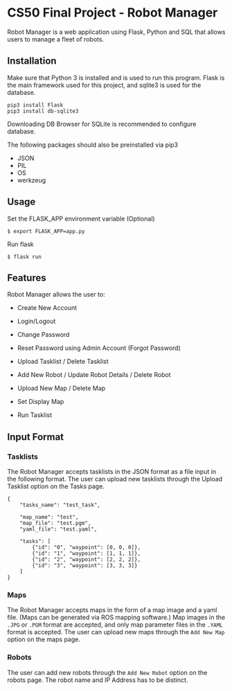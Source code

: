 # CS50 Final Project - Robot Manager
Robot Manager is a web application using Flask, Python and SQL that allows users to manage a fleet of robots. 

## Installation
Make sure that Python 3 is installed and is used to run this program. Flask is the main framework used for this project, and sqlite3 is used for the database.

```
pip3 install Flask
pip3 install db-sqlite3
```
Downloading DB Browser for SQLite is recommended to configure database.

The following packages should also be preinstalled via pip3
* JSON
* PIL
* OS
* werkzeug


## Usage

Set the FLASK_APP environment variable (Optional)
```
$ export FLASK_APP=app.py
```

Run flask
```
$ flask run
```

## Features
Robot Manager allows the user to:
* Create New Account
* Login/Logout
* Change Password 
* Reset Password using Admin Account (Forgot Password)

* Upload Tasklist / Delete Tasklist
* Add New Robot /  Update Robot Details / Delete Robot
* Upload New Map / Delete Map

* Set Display Map
* Run Tasklist

## Input Format
### Tasklists
The Robot Manager accepts tasklists in the JSON format as a file input in the following format. The user can upload new tasklists through the Upload Tasklist option on the Tasks page. 
```
{
    "tasks_name": "test_task",

    "map_name": "test",
    "map_file": "test.pgm",
    "yaml_file": "test.yaml",

    "tasks": [
        {"id": "0", "waypoint": [0, 0, 0]},
        {"id": "1", "waypoint": [1, 1, 1]},
        {"id": "2", "waypoint": [2, 2, 2]},
        {"id": "3", "waypoint": [3, 3, 3]}
    ]
}
```

### Maps
The Robot Manager accepts maps in the form of a map image and a yaml file. (Maps can be generated via ROS mapping software.) Map images in the `.JPG` or `.PGM` format are accepted, and only map parameter files in the `.YAML` format is accepted. The user can upload new maps through the `Add New Map` option on the maps page.

### Robots
The user can add new robots through the `Add New Robot` option on the robots page. The robot name and IP Address has to be distinct.